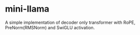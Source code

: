 # mini-llama
A simple implementation of decoder only transformer with RoPE, PreNorm(RMSNorm) and SwiGLU activation.
